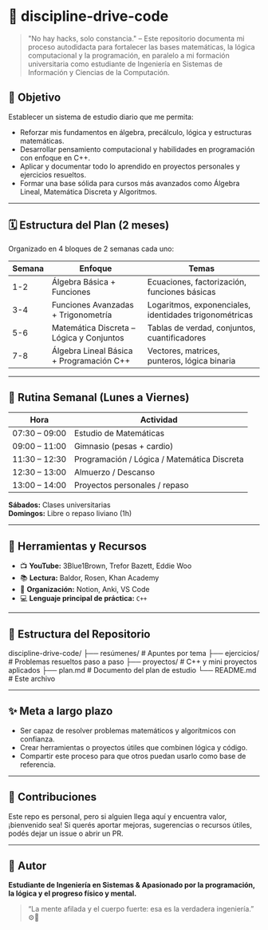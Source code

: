 # 🚀 discipline-drive-code

> "No hay hacks, solo constancia." – Este repositorio documenta mi proceso autodidacta para fortalecer las bases matemáticas, la lógica computacional y la programación, en paralelo a mi formación universitaria como estudiante de Ingeniería en Sistemas de Información y Ciencias de la Computación.

## 🎯 Objetivo

Establecer un sistema de estudio diario que me permita:
- Reforzar mis fundamentos en álgebra, precálculo, lógica y estructuras matemáticas.
- Desarrollar pensamiento computacional y habilidades en programación con enfoque en C++.
- Aplicar y documentar todo lo aprendido en proyectos personales y ejercicios resueltos.
- Formar una base sólida para cursos más avanzados como Álgebra Lineal, Matemática Discreta y Algoritmos.

---

## 🗓 Estructura del Plan (2 meses)

Organizado en 4 bloques de 2 semanas cada uno:

| Semana | Enfoque                                  | Temas                                                  |
|--------|-------------------------------------------|--------------------------------------------------------|
| 1-2    | Álgebra Básica + Funciones                | Ecuaciones, factorización, funciones básicas           |
| 3-4    | Funciones Avanzadas + Trigonometría       | Logaritmos, exponenciales, identidades trigonométricas |
| 5-6    | Matemática Discreta – Lógica y Conjuntos  | Tablas de verdad, conjuntos, cuantificadores           |
| 7-8    | Álgebra Lineal Básica + Programación C++  | Vectores, matrices, punteros, lógica binaria           |

---

## 🧠 Rutina Semanal (Lunes a Viernes)

| Hora         | Actividad                                  |
|--------------|---------------------------------------------|
| 07:30 – 09:00 | Estudio de Matemáticas                     |
| 09:00 – 11:00 | Gimnasio (pesas + cardio)                 |
| 11:30 – 12:30 | Programación / Lógica / Matemática Discreta|
| 12:30 – 13:00 | Almuerzo / Descanso                        |
| 13:00 – 14:00 | Proyectos personales / repaso              |

**Sábados:** Clases universitarias  
**Domingos:** Libre o repaso liviano (1h)

---

## 🔧 Herramientas y Recursos

- 📺 **YouTube:** 3Blue1Brown, Trefor Bazett, Eddie Woo  
- 📚 **Lectura:** Baldor, Rosen, Khan Academy  
- 🧠 **Organización:** Notion, Anki, VS Code  
- 💻 **Lenguaje principal de práctica:** `C++`

---

## 📁 Estructura del Repositorio

discipline-drive-code/
├── resúmenes/ # Apuntes por tema
├── ejercicios/ # Problemas resueltos paso a paso
├── proyectos/ # C++ y mini proyectos aplicados
├── plan.md # Documento del plan de estudio
└── README.md # Este archivo

---

## ✨ Meta a largo plazo

- Ser capaz de resolver problemas matemáticos y algorítmicos con confianza.  
- Crear herramientas o proyectos útiles que combinen lógica y código.  
- Compartir este proceso para que otros puedan usarlo como base de referencia.

---

## 🤝 Contribuciones

Este repo es personal, pero si alguien llega aquí y encuentra valor, ¡bienvenido sea! Si querés aportar mejoras, sugerencias o recursos útiles, podés dejar un issue o abrir un PR.

---

## 🧢 Autor

**Estudiante de Ingeniería en Sistemas & Apasionado por la programación, la lógica y el progreso físico y mental.**

> “La mente afilada y el cuerpo fuerte: esa es la verdadera ingeniería.” ⚙️💪

